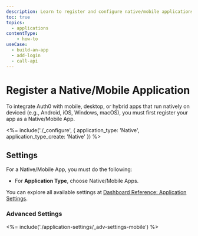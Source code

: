 ```yaml
---
description: Learn to register and configure native/mobile applications using the Auth0 Dashboard.
toc: true
topics:
  - applications
contentType: 
    - how-to
useCase:
  - build-an-app
  - add-login
  - call-api
---
```

# Register a Native/Mobile Application

To integrate Auth0 with mobile, desktop, or hybrid apps that run natively on deviced (e.g., Android, iOS, Windows, macOS), you must first register your app as a Native/Mobile App.

<%= include('./_configure', { application_type: 'Native', application_type_create: 'Native' }) %>

## Settings

For a Native/Mobile App, you must do the following:

- For **Application Type**, choose Native/Mobile Apps.

You can explore all available settings at [Dashboard Reference: Application Settings](/reference/dashboard/settings-applications). 

### Advanced Settings

<%= include('./application-settings/_adv-settings-mobile') %>

